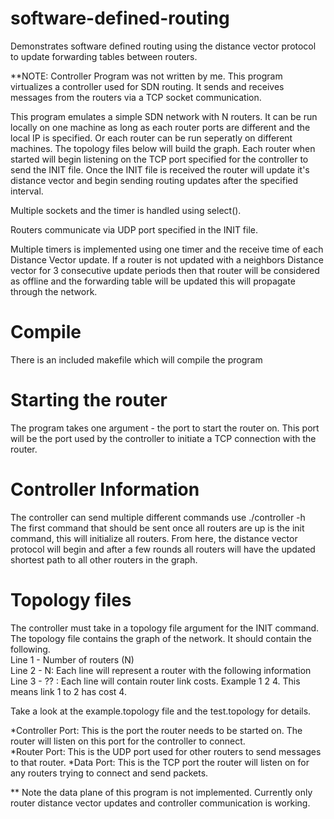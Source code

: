# software-defined-routing
Demonstrates software defined routing using the distance vector protocol to update forwarding tables between routers.  
  
**NOTE: Controller Program was not written by me. This program virtualizes a controller used for SDN routing. It sends and receives messages from the routers via a TCP socket communication.  
  
This program emulates a simple SDN network with N routers. It can be run locally on one machine as long as each router ports are different and the local IP is specified. Or each router can be run seperatly on different machines. The topology files below will build the graph. Each router when started will begin listening on the TCP port specified for the controller to send the INIT file. Once the INIT file is received the router will update it's distance vector and begin sending routing updates after the specified interval.  

Multiple sockets and the timer is handled using select().  

Routers communicate via UDP port specified in the INIT file.  

Multiple timers is implemented using one timer and the receive time of each Distance Vector update. If a router is not updated with a neighbors Distance vector for 3 consecutive update periods then that router will be considered as offline and the forwarding table will be updated this will propagate through the network.

# Compile  
There is an included makefile which will compile the program  
# Starting the router  
The program takes one argument - the port to start the router on. This port will be the port used by the controller to initiate a TCP connection with the router.  
# Controller Information  
The controller can send multiple different commands use ./controller -h  
The first command that should be sent once all routers are up is the init command, this will initialize all routers. From here, the distance vector protocol will begin and after a few rounds all routers will have the updated shortest path to all other routers in the graph.  
# Topology files  
The controller must take in a topology file argument for the INIT command. The topology file contains the graph of the network. It should contain the following.  
Line 1 - Number of routers (N)  
Line 2 - N: Each line will represent a router with the following information <ID> <IP> <Controller Port> <Router Port> <Data Port>
Line 3 - ?? : Each line will contain router link costs. Example 1 2 4. This means  link 1 to 2 has cost 4.  
  
Take a look at the example.topology file and the test.topology for details.  

*Controller Port: This is the port the router needs to be started on. The router will listen on this port for the controller to connect.  
*Router Port: This is the UDP port used for other routers to send messages to that router.
*Data Port: This is the TCP port the router will listen on for any routers trying to connect and send packets.  

** Note the data plane of this program is not implemented. Currently only router distance vector updates and controller communication is working.
